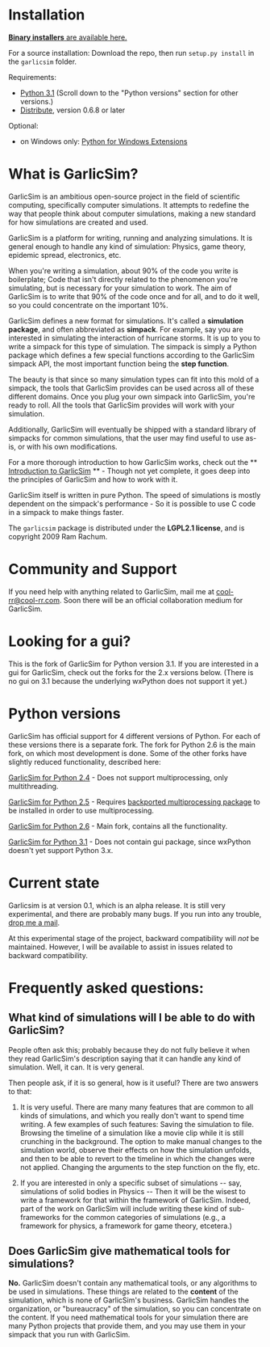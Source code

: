 # Installation #

[**Binary installers** are available here.](http://github.com/cool-RR/GarlicSim-for-Python-3.1/downloads)

For a source installation: Download the repo, then run `setup.py install` in the `garlicsim` folder.

Requirements:

* [Python 3.1](http://www.python.org/download/releases/3.1.1/) (Scroll down to the "Python versions" section for other versions.)
* [Distribute](http://pypi.python.org/pypi/distribute), version 0.6.8 or later

Optional:

* on Windows only: [Python for Windows Extensions](http://sourceforge.net/projects/pywin32/)

# What is GarlicSim? #

GarlicSim is an ambitious open-source project in the field of scientific computing, specifically computer simulations. It attempts to redefine the way that people think about computer simulations, making a new standard for how simulations are created and used.

GarlicSim is a platform for writing, running and analyzing simulations. It is general enough to handle any kind of simulation: Physics, game theory, epidemic spread, electronics, etc.

When you're writing a simulation, about 90% of the code you write is boilerplate; Code that isn't directly related to the phenomenon you're simulating, but is necessary for your simulation to work. The aim of GarlicSim is to write that 90% of the code once and for all, and to do it well, so you could concentrate on the important 10%.

GarlicSim defines a new format for simulations. It's called a **simulation package**, and often abbreviated as **simpack**. For example, say you are interested in simulating the interaction of hurricane storms. It is up to you to write a simpack for this type of simulation. The simpack is simply a Python package which defines a few special functions according to the GarlicSim simpack API, the most important function being the **step function**.

The beauty is that since so many simulation types can fit into this mold of a simpack, the tools that GarlicSim provides can be used across all of these different domains. Once you plug your own simpack into GarlicSim, you're ready to roll. All the tools that GarlicSim provides will work with your simulation.

Additionally, GarlicSim will eventually be shipped with a standard library of simpacks for common simulations, that the user may find useful to use as-is, or with his own modifications.

For a more thorough introduction to how GarlicSim works, check out the ** [Introduction to GarlicSim](http://dl.getdropbox.com/u/1927707/Introduction%20to%20GarlicSim.doc) ** - Though not yet complete, it goes deep into the principles of GarlicSim and how to work with it.

GarlicSim itself is written in pure Python. The speed of simulations is mostly dependent on the simpack's performance - So it is possible to use C code in a simpack to make things faster.

The `garlicsim` package is distributed under the **LGPL2.1 license**, and is copyright 2009 Ram Rachum. 

# Community and Support #

If you need help with anything related to GarlicSim, mail me at [cool-rr@cool-rr.com](mailto:cool-rr@cool-rr.com). Soon there will be an official collaboration medium for GarlicSim.

# Looking for a gui? #

This is the fork of GarlicSim for Python version 3.1. If you are interested in a gui for GarlicSim, check out the forks for the 2.x versions below. (There is no gui on 3.1 because the underlying wxPython does not support it yet.)

# Python versions #

GarlicSim has official support for 4 different versions of Python. For each of these versions there is a separate fork. The fork for Python 2.6 is the main fork, on which most development is done. Some of the other forks have slightly reduced functionality, described here:

[GarlicSim for Python 2.4](http://github.com/cool-RR/GarlicSim-for-Python-2.4) - Does not support multiprocessing, only multithreading.

[GarlicSim for Python 2.5](http://github.com/cool-RR/GarlicSim-for-Python-2.5) - Requires [backported multiprocessing package](http://code.google.com/p/python-multiprocessing/) to be installed in order to use multiprocessing.

[GarlicSim for Python 2.6](http://github.com/cool-RR/GarlicSim-for-Python-2.6) - Main fork, contains all the functionality.

[GarlicSim for Python 3.1](http://github.com/cool-RR/GarlicSim-for-Python-3.1) - Does not contain gui package, since wxPython doesn't yet support Python 3.x.

# Current state #

Garlicsim is at version 0.1, which is an alpha release. It is still very experimental, and there are probably many bugs. If you run into any trouble, [drop me a mail](mailto:cool-rr@cool-rr.com).

At this experimental stage of the project, backward compatibility will _not_ be maintained. However, I will be available to assist in issues related to backward compatibility.

# Frequently asked questions: #

## What kind of simulations will I be able to do with GarlicSim? ##

People often ask this; probably because they do not fully believe it when they read GarlicSim's description saying that it can handle any kind of simulation. Well, it can. It is very general.

Then people ask, if it is so general, how is it useful? There are two answers to that:

1.  It is very useful. There are many many features that are common to all kinds of simulations, and which you really don't want to spend time writing. A few examples of such features: Saving the simulation to file. Browsing the timeline of a simulation like a movie clip while it is still crunching in the background. The option to make manual changes to the simulation world, observe their effects on how the simulation unfolds, and then to be able to revert to the timeline in which the changes were not applied. Changing the arguments to the step function on the fly, etc.

2.  If you are interested in only a specific subset of simulations -- say, simulations of solid bodies in Physics -- Then it will be the wisest to write a framework for that within the framework of GarlicSim. Indeed, part of the work on GarlicSim will include writing these kind of sub-frameworks for the common categories of simulations (e.g., a framework for physics, a framework for game theory, etcetera.)

## Does GarlicSim give mathematical tools for simulations? ##

**No.** GarlicSim doesn't contain any mathematical tools, or any algorithms to be used in simulations. These things are related to the **content** of the simulation, which is none of GarlicSim's business. GarlicSim handles the organization, or "bureaucracy" of the simulation, so you can concentrate on the content. If you need mathematical tools for your simulation there are many Python projects that provide them, and you may use them in your simpack that you run with GarlicSim.

